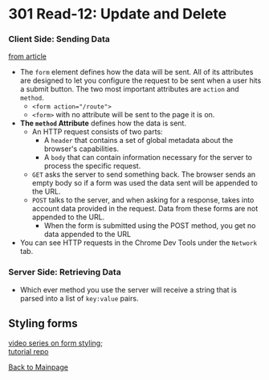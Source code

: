 # 301 Read-12: Update and Delete

### Client Side: Sending Data
[from article](https://developer.mozilla.org/en-US/docs/Learn/Forms/Sending_and_retrieving_form_data)<br>
+ The `form` element defines how the data will be sent. All of its attributes are designed to let you configure the request to be sent when a user hits a submit button. The two most important attributes are `action` and `method`.
  + `<form action="/route">`
  + `<form>` with no attribute will be sent to the page it is on.
+ **The `method` Attribute** defines how the data is sent.
  + An HTTP request consists of two parts:
    + A `header` that contains a set of global metadata about the browser's capabilities.
    + A `body` that can contain information necessary for the server to process the specific request.
  + `GET` asks the server to send something back.  The browser sends an empty body so if a form was used the data sent will be appended to the URL.
  + `POST` talks to the server, and when asking for a response, takes into account data provided in the request.  Data from these forms are not appended to the URL.
    + When the form is submitted using the POST method, you get no data appended to the URL
+ You can see HTTP requests in the Chrome Dev Tools under the `Network` tab.

### Server Side: Retrieving Data
+ Which ever method you use the server will receive a string that is parsed into a list of `key:value` pairs.


## Styling forms
[video series on form styling](https://www.youtube.com/playlist?list=PL4cUxeGkcC9g5_p_BVUGWykHfqx6bb7qK);<br>
[tutorial repo](https://github.com/iamshaunjp/styling-html5-forms-playlist)



[Back to Mainpage](../code-fellows.md)<br>
